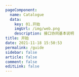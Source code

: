 ```yaml
---
pageComponent: 
  name: Catalogue
  data: 
    key: 01.开始
    imgUrl: /img/web.png
    description: 接口协同基本说明
title: 开始
date: 2021-11-18 15:50:53
permalink: /guide
sidebar: false
article: false
comment: false
editLink: false
---
```


